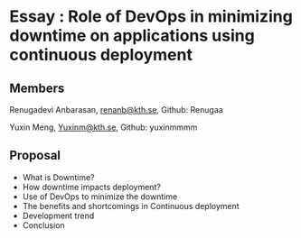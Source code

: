 
# Essay : Role of DevOps in minimizing downtime on applications using continuous deployment

## Members

Renugadevi Anbarasan, renanb@kth.se, Github: Renugaa 

Yuxin Meng, Yuxinm@kth.se, Github: yuxinmmmm

## Proposal
* What is Downtime?
* How downtime impacts deployment?
* Use of DevOps to minimize the downtime
* The benefits and shortcomings in Continuous deployment
* Development trend
* Conclusion